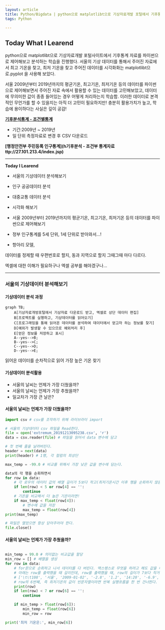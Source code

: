 ```yaml
---
layout: article
title: Python/Bigdata | python으로 matplotlibt으로 기상자료개발 포털에서 기후통계 분석해보기 
tags: Python

---
```


## **Today What I Learend**  

python으로 matplotlibt으로 기상자료개발 포털사이트에서 기후통계 자료를 파이썬으로 제어해보고 분석하는 학습을 진행했다.
서울의 기상 데이터를 통해서
주어진 자료에서 최고 기온을 찾고, 최저 기온을 찾고 
주어진 데이터를 시각화화는 matplotlibt으로.pyplot 을 사용해 보았다. 

서울 2009년부터 2019년까지의 평균기온, 최고기온, 최저기온 등의 데이터를 파이썬으로 제어해보면서 주어진 자료 속에서 활용할 수 있는 데이터를 고민해보았고, 데이터에 무의미한 값이 종종 들어있는 경우 어떻게 처리하는지 학습함. 이러한 데이터로 본격적인 무언가를 할 수 있을지는 아직 더 고민이 필요하지만! 충분히 활용가치가 높고, 학습에 용이하다는 사실은 깊이 공감!


**[기후분석통계 - 조건별통계](https://data.kma.go.kr/climate/RankState/selectRankStatisticsDivisionList.do?pgmNo=179)** 
- 기간:2009년 ~ 2019년
- 일 단위 측정자료로 변경 후 CSV 다운로드

**[행정안전부 주민등록 인구통계](h기후분석 - 조건부 통계자료ttp://27.101.213.4/index.jsp)**




---
**Today I Learend**


- 서울의 기상데이터 분석해보기
- 인구 공공데이터 분석
- 대중교통 데이터 분석
- 시각화 해보기


- 서울 2009년부터 2019년까지의 평균기온, 최고기온, 최저기온 등의 데이터를 파이썬으로 제어해보기





- 정부 인구통계를 5세 단위, 1세 단위로 받아와서...!
- 항아리 모델, 

데이터를 정제할 때 
우편번호로 할지, 동과 지역으로 할지 그때그때 마다 다르다. 

엑셀에 대한 이해가 필요하구나
엑셀 공부를 해야겠구나...



---



### 서울의 기상데이터 분석해보기

#### 기상데이터 분석 과정

```mermaid
graph TB;
    A[기상자료개방포털에서 기상자료 다운로드 받고, 엑셀로 상단 데이터 편집]
    B[프로젝트를 실행하고, 기상데이터를 읽어오기]
	C[프로그래밍을 통해 읽어온 데이터를 분석하여 데이터에서 얻고자 하는 정보를 찾기]
	D[예외가 발생할 수 있으므로 예외처리 후]
	E[얻은 정보를 저장하고 표시]
    A--yes-->B;
    B--yes-->C;
    C--yes-->D;	
	D--yes-->E;	

```

읽어온 데이터를 순차적으로 읽어 가장 높은 기온 찾기



#### 기상데이터 분석활용

- 서울의 날씨는 언제가 가장 더웠을까?
- 서울의 날씨는 언제가 가장 추웠을까?
- 일교차가 가장 큰 날은?



#### 서울의 날씨는 언제가 가장 더웠을까?


```python  
import csv # csv를 조작하기 위해 라이브라이 import

# 서울의 기상데이터 csv 파일을 Read한다.
file = open('extremum_20191213095238.csv', 'r')
data = csv.reader(file) # 파일을 읽어서 data 변수에 담고

# 첫 번째 줄을 날려버린다.
header = next(data)
print(header) # 1행, 각 컬럼의 최상단

max_temp = -99.0 # 비교를 위해서 가장 낮은 값을 변수에 담는다. 

data의 각 행을 순회하면서 
for row in data:
	# 각 로우의 데이터 값의 배열 길이가 5보다 작고(최저기온시간 이후 행을 순회하지 않음),  최고기온의 데이터값이 빈 문자열이라면 건너띈다.
    if len(row) < 5 or row[4] == '':
        continue
    # 기온을 비교해서 더 높은 기온이라면!
	if max_temp < float(row[4]):
		# 변수에 값을 저장
        max_temp = float(row[4])
print(max_temp)

# 파일은 열었으면 항상 닫아주어야 한다.
file.close() 

```


#### 서울의 날씨는 언제가 가장 추웠을까?

```python

min_temp = 99.0 # 의미없는 비교값을 할당
min_row = [] # 배열을 생성
for row in data:
    # for문으로 순회하고 나서 데이터를 다 버린다. 맥스렝스로 무엇을 하려고 해도 값을 다 버려서 없다.
    # 아래는 row를 출력했을 때 길이인데, row를 출력했을 때, row의 길이가 7보다 작거나
    # ['\t\t108', '서울', '2009-01-02', '-2.8', '1.2', '14:20', '-6.9', '8:10']
    # row의 6번째, 즉 최저기온의 값이 빈문자열이라면 반복 실행흐름을 한 번 건너띈다.
    print(row)
    if len(row) < 7 or row[6] == '':
        continue

    if min_temp > float(row[6]):
        min_temp = float(row[6])
        min_row = row

print('최저 기온은:', min_row[6])


```



